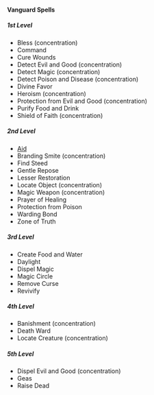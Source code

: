 #### Vanguard Spells
<!-- Since Vanguards don't have ritual casting, ritual spells are not marked as such. -->

##### 1st Level

- Bless (concentration)
- Command
- Cure Wounds
- Detect Evil and Good (concentration)
- Detect Magic (concentration)
- Detect Poison and Disease (concentration)
- Divine Favor
- Heroism (concentration)
- Protection from Evil and Good (concentration)
- Purify Food and Drink
- Shield of Faith (concentration)

##### 2nd Level

- [Aid](#Aid_aid)
- Branding Smite (concentration)
- Find Steed
- Gentle Repose
- Lesser Restoration
- Locate Object (concentration)
- Magic Weapon (concentration)
- Prayer of Healing
- Protection from Poison
- Warding Bond
- Zone of Truth

##### 3rd Level

- Create Food and Water
- Daylight
- Dispel Magic
- Magic Circle
- Remove Curse
- Revivify

##### 4th Level

- Banishment (concentration)
- Death Ward
- Locate Creature (concentration)

##### 5th Level

- Dispel Evil and Good (concentration)
- Geas
- Raise Dead
